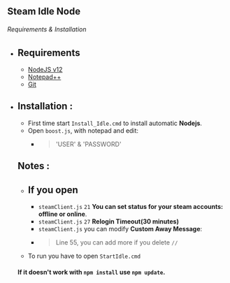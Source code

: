 ## Steam Idle Node

######  Requirements & Installation

- ## Requirements
   - [NodeJS v12](https://nodejs.org/dist/v12.9.1/win-x64/)
   * [Notepad++](https://notepad-plus-plus.org/downloads/)
   * [Git](https://git-scm.com/download/win)
   
   
- ## Installation :

   - First time start `Install_Idle.cmd` to install automatic **Nodejs**.
   - Open `boost.js`, with notepad and edit:
     - > 'USER' & 'PASSWORD'
     
   ## Notes :
  - ## If you open
    - `steamClient.js` `21`  **You can set status for your steam accounts: offline or online**.
    - `steamClient.js` `27`  **Relogin Timeout(30 minutes)**    
    -  `steamClient.js` you can modify **Custom Away Message**:
     - > Line 55, you can add more if you delete `//`
   -   To run you have to open  `StartIdle.cmd`
   
    ####   If it doesn't work with `npm install` use `npm update`.
